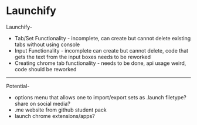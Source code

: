 # Launchify

Launchify-
-	Tab/Set Functionality - incomplete, can create but cannot delete existing tabs without using console
-	Input Functionality - incomplete can create but cannot delete, code that gets the text from the input boxes needs to be reworked
-	Creating chrome tab functionality - needs to be done, api usage weird, code should be reworked
______________________________________________________________________________________

Potential-
-	options menu that allows one to import/export sets as .launch filetype?
share on social media?
-	.me website from github student pack
-	launch chrome extensions/apps?


